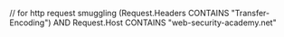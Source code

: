 // for http request smuggling
(Request.Headers CONTAINS "Transfer-Encoding") AND Request.Host CONTAINS "web-security-academy.net"



